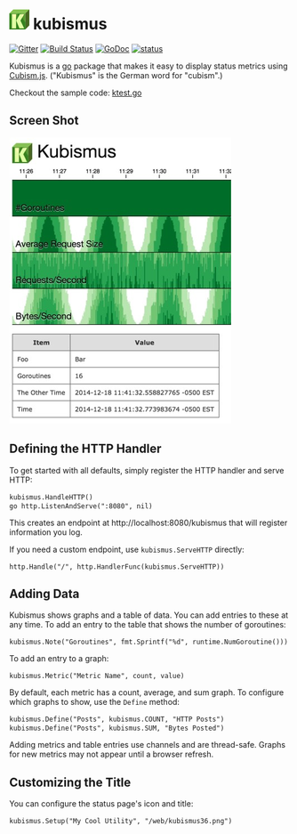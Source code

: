 ![logo](https://raw.githubusercontent.com/ancientlore/kubismus/master/media/kubismus36.png) kubismus
====================================================================================================

[![Gitter](https://badges.gitter.im/Join%20Chat.svg)](https://gitter.im/ancientlore/kubismus?utm_source=badge&utm_medium=badge&utm_campaign=pr-badge&utm_content=badge)
[![Build Status](https://travis-ci.org/ancientlore/kubismus.svg?branch=master)](https://travis-ci.org/ancientlore/kubismus)
[![GoDoc](https://godoc.org/github.com/ancientlore/kubismus?status.svg)](https://godoc.org/github.com/ancientlore/kubismus)
[![status](https://sourcegraph.com/api/repos/github.com/ancientlore/kubismus/.badges/status.svg)](https://sourcegraph.com/github.com/ancientlore/kubismus)

Kubismus is a [go](http://golang.org/) package that makes it easy to display status metrics using [Cubism.js](https://square.github.io/cubism/). ("Kubismus" is the German word for "cubism".)

Checkout the sample code: [ktest.go](https://gist.github.com/ancientlore/7802445bba933a2c85a8)

Screen Shot
-----------

![screenshot](https://raw.githubusercontent.com/ancientlore/kubismus/master/media/screenshot.jpg)

Defining the HTTP Handler
-------------------------

To get started with all defaults, simply register the HTTP handler and serve HTTP:

	kubismus.HandleHTTP()
	go http.ListenAndServe(":8080", nil)

This creates an endpoint at http://localhost:8080/kubismus that will register information you log.

If you need a custom endpoint, use `kubismus.ServeHTTP` directly:

	http.Handle("/", http.HandlerFunc(kubismus.ServeHTTP))

Adding Data
-----------

Kubismus shows graphs and a table of data. You can add entries to these at any time. To add an entry to the table that shows the number of goroutines:

	kubismus.Note("Goroutines", fmt.Sprintf("%d", runtime.NumGoroutine()))

To add an entry to a graph:

	kubismus.Metric("Metric Name", count, value)

By default, each metric has a count, average, and sum graph. To configure which graphs to show, use the `Define` method:

	kubismus.Define("Posts", kubismus.COUNT, "HTTP Posts")
	kubismus.Define("Posts", kubismus.SUM, "Bytes Posted")

Adding metrics and table entries use channels and are thread-safe. Graphs for new metrics may not appear until a browser refresh.

Customizing the Title
---------------------

You can configure the status page's icon and title:

	kubismus.Setup("My Cool Utility", "/web/kubismus36.png")
